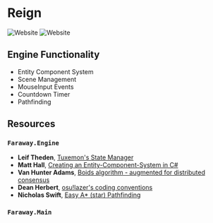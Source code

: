 # Reign

![Website](https://img.shields.io/website?up_message=online&down_message=offline&url=https%3A%2F%2Ffarawaygame.net%2F)
![Website](https://img.shields.io/website?up_message=online&down_message=offline&url=http%3A%2F%2Fdeveloper.farawaygame.net%2F&label=docs)

## Engine Functionality

 - Entity Component System
 - Scene Management
 - MouseInput Events
 - Countdown Timer
 - Pathfinding

## Resources

### `Faraway.Engine`

 - **Leif Theden**, [Tuxemon's State Manager](https://github.com/Tuxemon/Tuxemon)
 - **Matt Hall**, [Creating an Entity-Component-System in C#](https://matthall.codes/blog/ecs/)
 - **Van Hunter Adams**, [Boids algorithm - augmented for distributed consensus](https://vanhunteradams.com/Pico/Animal_Movement/Boids-algorithm.html)
 - **Dean Herbert**, [osu!lazer's coding conventions](https://github.com/ppy/osu/blob/master/.editorconfig)
 - **Nicholas Swift**, [Easy A* (star) Pathfinding](https://medium.com/@nicholas.w.swift/easy-a-star-pathfinding-7e6689c7f7b2)

### `Faraway.Main`

